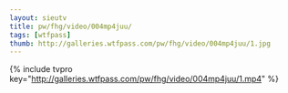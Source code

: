```yaml
--- 
layout: sieutv
title: pw/fhg/video/004mp4juu/
tags: [wtfpass]
thumb: http://galleries.wtfpass.com/pw/fhg/video/004mp4juu/1.jpg
---
```

{% include tvpro key="http://galleries.wtfpass.com/pw/fhg/video/004mp4juu/1.mp4" %} 
